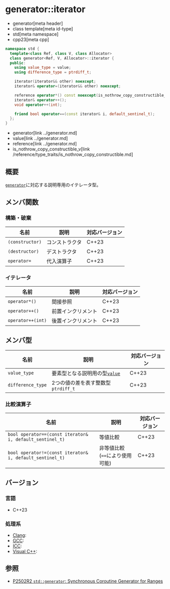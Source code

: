 # generator::iterator
* generator[meta header]
* class template[meta id-type]
* std[meta namespace]
* cpp23[meta cpp]

```cpp
namespace std {
  template<class Ref, class V, class Allocator>
  class generator<Ref, V, Allocator>::iterator {
  public:
    using value_type = value;
    using difference_type = ptrdiff_t;

    iterator(iterator&& other) noexcept;
    iterator& operator=(iterator&& other) noexcept;

    reference operator*() const noexcept(is_nothrow_copy_constructible_v<reference>);
    iterator& operator++();
    void operator++(int);

    friend bool operator==(const iterator& i, default_sentinel_t);
  };
}
```
* generator[link ../generator.md]
* value[link ../generator.md]
* reference[link ../generator.md]
* is_nothrow_copy_constructible_v[link /reference/type_traits/is_nothrow_copy_constructible.md]


## 概要
[`generator`](../generator.md)に対応する説明専用のイテレータ型。


## メンバ関数
### 構築・破棄

| 名前            | 説明           | 対応バージョン |
|-----------------|----------------|----------------|
| `(constructor)` | コンストラクタ | C++23 |
| `(destructor)`  | デストラクタ   | C++23 |
| `operator=`     | 代入演算子     | C++23 |

### イテレータ

| 名前            | 説明           | 対応バージョン |
|-----------------|----------------|----------------|
| `operator*()` | 間接参照 | C++23 |
| `operator++()` | 前置インクリメント | C++23 |
| `operator++(int)` | 後置インクリメント | C++23 |

## メンバ型

| 名前            | 説明           | 対応バージョン |
|-----------------|----------------|----------------|
| `value_type` | 要素型となる説明用の型[`value`](../generator.md) | C++23 |
| `difference_type` | 2つの値の差を表す整数型`ptrdiff_t` | C++23 |

### 比較演算子

| 名前 | 説明 | 対応バージョン |
|-----|-----|-----|
| `bool operator==(const iterator& i, default_sentinel_t)` | 等値比較 | C++23 |
| `bool operator!=(const iterator& i, default_sentinel_t)` | 非等値比較 (`==`により使用可能) | C++23 |


## バージョン
### 言語
- C++23

### 処理系
- [Clang](/implementation.md#clang):
- [GCC](/implementation.md#gcc):
- [ICC](/implementation.md#icc):
- [Visual C++](/implementation.md#visual_cpp):


## 参照
- [P2502R2 `std::generator`: Synchronous Coroutine Generator for Ranges](https://www.open-std.org/jtc1/sc22/wg21/docs/papers/2022/p2502r2.pdf)

